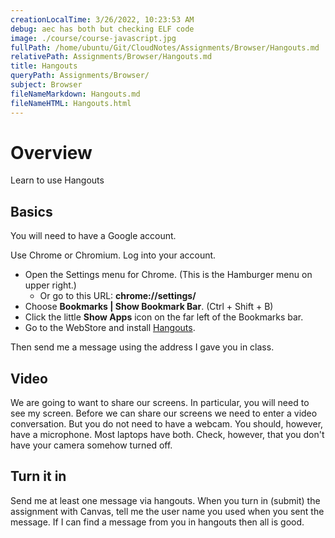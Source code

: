 ```yaml
---
creationLocalTime: 3/26/2022, 10:23:53 AM
debug: aec has both but checking ELF code
image: ./course/course-javascript.jpg
fullPath: /home/ubuntu/Git/CloudNotes/Assignments/Browser/Hangouts.md
relativePath: Assignments/Browser/Hangouts.md
title: Hangouts
queryPath: Assignments/Browser/
subject: Browser
fileNameMarkdown: Hangouts.md
fileNameHTML: Hangouts.html
---
```



<!-- toc -->
<!-- tocstop -->

# Overview

Learn to use Hangouts

## Basics

You will need to have a Google account.

Use Chrome or Chromium. Log into your account.

- Open the Settings menu for Chrome. (This is the Hamburger menu on upper right.)
  - Or go to this URL: **chrome://settings/**
- Choose **Bookmarks | Show Bookmark Bar**. (Ctrl + Shift + B)
- Click the little **Show Apps** icon on the far left of the Bookmarks bar.
- Go to the WebStore and install [Hangouts][ho].

Then send me a message using the address I gave you in class.

## Video

We are going to want to share our screens. In particular, you will need to see my screen. Before we can share our screens we need to enter a video conversation. But you do not need to have a webcam. You should, however, have a microphone. Most laptops have both. Check, however, that you don't have your camera somehow turned off.

## Turn it in

Send me at least one message via hangouts. When you turn in (submit) the assignment with Canvas, tell me the user name you used when you sent the message. If I can find a message from you in hangouts then all is good.

<!--       -->
<!-- links -->
<!--       -->

[ho]: https://chrome.google.com/webstore/detail/google-hangouts/nckgahadagoaajjgafhacjanaoiihapd?utm_source=chrome-ntp-icon
